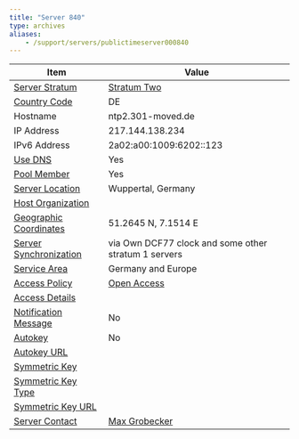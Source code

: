 ```yaml
---
title: "Server 840"
type: archives
aliases:
    - /support/servers/publictimeserver000840
---
```


| Item | Value |
| ----- | ----- |
| [Server Stratum](/support/servers/serverstratum) | [Stratum Two](/support/servers/stratumtwotimeservers) |
| [Country Code](/support/servers/countrycode) | DE |
| Hostname |  ntp2.301-moved.de |
| IP Address |  217.144.138.234 |
| IPv6 Address |  2a02:a00:1009:6202::123 |
| [Use DNS](/support/servers/usedns) | Yes |
| [Pool Member](/support/servers/poolmember) | Yes |
| [Server Location](/support/servers/serverlocation) |  Wuppertal, Germany |
| [Host Organization](/support/servers/hostorganization) | |
| [ Geographic Coordinates](/support/servers/geographiccoordinates) |  51.2645 N, 7.1514 E |
| [Server Synchronization](/support/servers/serversynchronization) |  via Own DCF77 clock and some other stratum 1 servers  |
| [Service Area](/support/servers/servicearea) |  Germany and Europe |
| [Access Policy](/support/servers/accesspolicy) | [Open Access](/support/servers/openaccess) |
| [Access Details](/support/servers/accessdetails) |  |
| [Notification Message](/support/servers/notificationmessage) | No |
| [Autokey](/support/servers/autokey) | No |
| [Autokey URL](/support/servers/autokeyurl) | |
| [Symmetric Key](/support/servers/symmetrickey) | |
| [Symmetric Key Type](/support/servers/symmetrickeytype) | |
| [Symmetric Key URL](/support/servers/symmetrickeyurl) | |
| [Server Contact](/support/servers/servercontact) | [Max Grobecker](mailto:ntp@301-moved.de) |